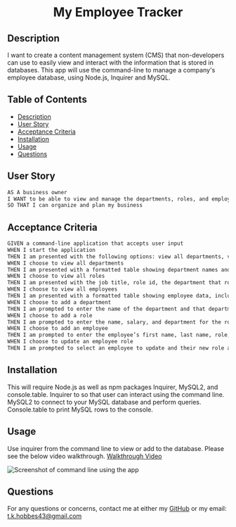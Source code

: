 <h1 align="center"> My Employee Tracker </h1>



## Description
I want to create a content management system (CMS) that non-developers can use to easily view and interact with the information that is stored in databases.  This app will use the command-line to manage a company's employee database, using Node.js, Inquirer and MySQL.

## Table of Contents
- [Description](#description)
- [User Story](#user-story)
- [Acceptance Criteria](#acceptance-criteria)
- [Installation](#installation)
- [Usage](#usage)
- [Questions](#questions)

## User Story
```md
AS A business owner
I WANT to be able to view and manage the departments, roles, and employees in my company
SO THAT I can organize and plan my business
```

## Acceptance Criteria
```md
GIVEN a command-line application that accepts user input
WHEN I start the application
THEN I am presented with the following options: view all departments, view all roles, view all employees, add a department, add a role, add an employee, and update an employee role
WHEN I choose to view all departments
THEN I am presented with a formatted table showing department names and department ids
WHEN I choose to view all roles
THEN I am presented with the job title, role id, the department that role belongs to, and the salary for that role
WHEN I choose to view all employees
THEN I am presented with a formatted table showing employee data, including employee ids, first names, last names, job titles, departments, salaries, and managers that the employees report to
WHEN I choose to add a department
THEN I am prompted to enter the name of the department and that department is added to the database
WHEN I choose to add a role
THEN I am prompted to enter the name, salary, and department for the role and that role is added to the database
WHEN I choose to add an employee
THEN I am prompted to enter the employee’s first name, last name, role, and manager, and that employee is added to the database
WHEN I choose to update an employee role
THEN I am prompted to select an employee to update and their new role and this information is updated in the database 
```

## Installation
This will require Node.js as well as npm packages Inquirer, MySQL2, and console.table.  Inquirer to so that user can interact using the command line.  MySQL2 to connect to your MySQL database and perform queries. Console.table to print MySQL rows to the console.

## Usage
Use inquirer from the command line to view or add to the database.  Please see the below video walkthrough.
[Walkthrough Video]()

![Screenshot of command line using the app]()

## Questions
For any questions or concerns, contact me at either my [GitHub](https://github.com/tkhobbes43)
or my email: t.k.hobbes43@gmail.com

